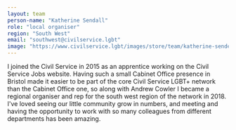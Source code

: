 ```yaml
---
layout: team
person-name: "Katherine Sendall"
role: "local organiser"
region: "South West"
email: "southwest@civilservice.lgbt"
image: "https://www.civilservice.lgbt/images/store/team/katherine-sendell.png"
---
```


I joined the Civil Service in 2015 as an apprentice working on the Civil Service Jobs website. Having such a small Cabinet Office presence in Bristol made it easier to be part of the core Civil Service LGBT+ network than the Cabinet Office one, so along with Andrew Cowler I became a regional organiser and rep for the south west region of the network in 2018. I've loved seeing our little community grow in numbers, and meeting and having the opportunity to work with so many colleagues from different departments has been amazing.